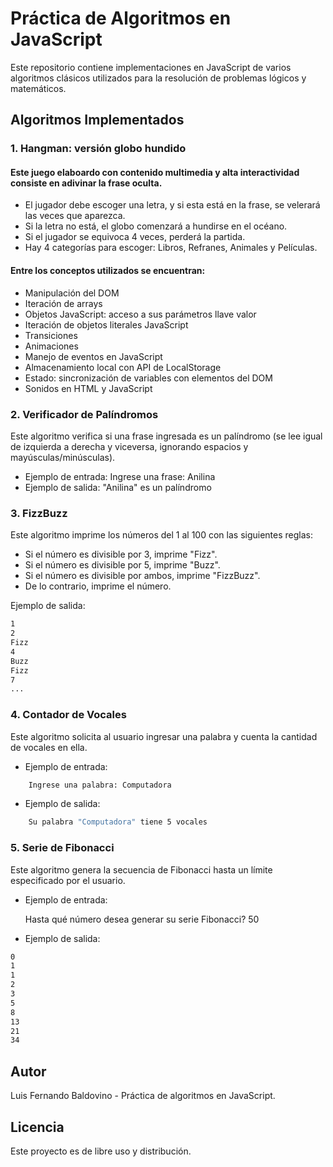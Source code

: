 # Práctica de Algoritmos en JavaScript

Este repositorio contiene implementaciones en JavaScript de varios algoritmos clásicos utilizados para la resolución de problemas lógicos y matemáticos.

## Algoritmos Implementados

### 1. Hangman: versión globo hundido

#### Este juego elaboardo con contenido multimedia y alta interactividad consiste en adivinar la frase oculta.
- El jugador debe escoger una letra, y si esta está en la frase, se velerará las veces que aparezca.
- Si la letra no está, el globo comenzará a hundirse en el océano.
- Si el jugador se equivoca 4 veces, perderá la partida.
- Hay 4 categorías para escoger: Libros, Refranes, Animales y Películas.

#### Entre los conceptos utilizados se encuentran:
- Manipulación del DOM
- Iteración de arrays
- Objetos JavaScript: acceso a sus parámetros llave valor
- Iteración de objetos literales JavaScript
- Transiciones
- Animaciones
- Manejo de eventos en JavaScript
- Almacenamiento local con API de LocalStorage
- Estado: sincronización de variables con elementos del DOM
- Sonidos en HTML y JavaScript


### 2. Verificador de Palíndromos

Este algoritmo verifica si una frase ingresada es un palíndromo (se lee igual de izquierda a derecha y viceversa, ignorando espacios y mayúsculas/minúsculas).

- Ejemplo de entrada: Ingrese una frase: Anilina
- Ejemplo de salida: "Anilina" es un palíndromo


### 3. FizzBuzz

Este algoritmo imprime los números del 1 al 100 con las siguientes reglas:
- Si el número es divisible por 3, imprime "Fizz".
- Si el número es divisible por 5, imprime "Buzz".
- Si el número es divisible por ambos, imprime "FizzBuzz".
- De lo contrario, imprime el número.

Ejemplo de salida:
```bash
1
2
Fizz
4
Buzz
Fizz
7
...
```


### 4. Contador de Vocales

Este algoritmo solicita al usuario ingresar una palabra y cuenta la cantidad de vocales en ella.

- Ejemplo de entrada:
```bash
    Ingrese una palabra: Computadora
```

- Ejemplo de salida:
```bash
    Su palabra "Computadora" tiene 5 vocales
```

### 5. Serie de Fibonacci

Este algoritmo genera la secuencia de Fibonacci hasta un límite especificado por el usuario.

- Ejemplo de entrada:

    Hasta qué número desea generar su serie Fibonacci? 50

- Ejemplo de salida:
```bash
0
1
1
2
3
5
8
13
21
34
```

## Autor

Luis Fernando Baldovino - Práctica de algoritmos en JavaScript.

## Licencia

Este proyecto es de libre uso y distribución.
